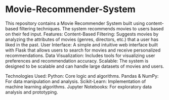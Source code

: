 # Movie-Recommender-System
This repository contains a Movie Recommender System built using content-based filtering techniques. The system recommends movies to users based on their fed input.
Features:
    Content-Based Filtering: Suggests movies by analyzing the attributes of movies (genres, directors, etc.) that a user has liked in the past.
    User Interface: A simple and intuitive web interface built with Flask that allows users to search for movies and receive personalized recommendations.
    Data Visualization: Includes tools for visualizing user preferences and recommendation accuracy.
    Scalable: The system is designed to be scalable and can handle large datasets of movies and users.

Technologies Used:
    Python: Core logic and algorithms.
    Pandas & NumPy: For data manipulation and analysis.
    Scikit-Learn: Implementation of machine learning algorithms.
    Jupyter Notebooks: For exploratory data analysis and prototyping.
